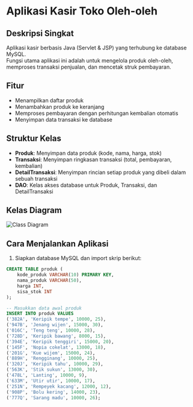 # Aplikasi Kasir Toko Oleh-oleh

## Deskripsi Singkat
Aplikasi kasir berbasis Java (Servlet & JSP) yang terhubung ke database MySQL.  
Fungsi utama aplikasi ini adalah untuk mengelola produk oleh-oleh, memproses transaksi penjualan, dan mencetak struk pembayaran.

## Fitur
- Menampilkan daftar produk
- Menambahkan produk ke keranjang
- Memproses pembayaran dengan perhitungan kembalian otomatis
- Menyimpan data transaksi ke database

## Struktur Kelas

- **Produk**: Menyimpan data produk (kode, nama, harga, stok)
- **Transaksi**: Menyimpan ringkasan transaksi (total, pembayaran, kembalian)
- **DetailTransaksi**: Menyimpan rincian setiap produk yang dibeli dalam sebuah transaksi
- **DAO**: Kelas akses database untuk Produk, Transaksi, dan DetailTransaksi

## Kelas Diagram

![Class Diagram](images/class-diagram.png)

## Cara Menjalankan Aplikasi

1. Siapkan database MySQL dan import skrip berikut:

```sql
CREATE TABLE produk (
    kode_produk VARCHAR(10) PRIMARY KEY,
    nama_produk VARCHAR(50),
    harga INT,
    sisa_stok INT
);

-- Masukkan data awal produk
INSERT INTO produk VALUES
('382A', 'Keripik tempe', 10000, 25),
('947B', 'Jenang wijen', 15000, 30),
('016C', 'Teng teng', 10000, 28),
('728D', 'Keripik bawang', 8000, 15),
('394E', 'Keripik tenggiri', 15000, 20),
('145F', 'Nopia cokelat', 13000, 18),
('201G', 'Kue wijem', 15000, 24),
('889H', 'Rengginang', 10000, 25),
('320J', 'Keripik tahu', 10000, 29),
('563K', 'Stik sukun', 13000, 30),
('478L', 'Lanting', 10000, 9),
('633M', 'Utir utir', 10000, 17),
('251N', 'Rempeyek kacang', 12000, 12),
('908P', 'Bolu kering', 14000, 23),
('777Q', 'Sarang madu', 10000, 26);
